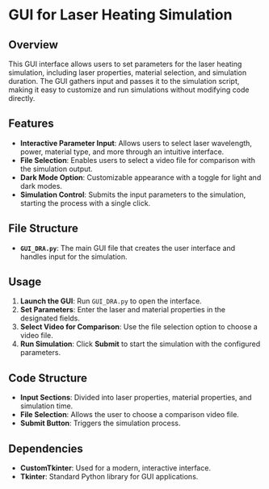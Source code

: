 # GUI for Laser Heating Simulation

## Overview
This GUI interface allows users to set parameters for the laser heating simulation, including laser properties, material selection, and simulation duration. The GUI gathers input and passes it to the simulation script, making it easy to customize and run simulations without modifying code directly.

## Features
- **Interactive Parameter Input**: Allows users to select laser wavelength, power, material type, and more through an intuitive interface.
- **File Selection**: Enables users to select a video file for comparison with the simulation output.
- **Dark Mode Option**: Customizable appearance with a toggle for light and dark modes.
- **Simulation Control**: Submits the input parameters to the simulation, starting the process with a single click.

## File Structure
- **`GUI_DRA.py`**: The main GUI file that creates the user interface and handles input for the simulation.

## Usage
1. **Launch the GUI**: Run `GUI_DRA.py` to open the interface.
2. **Set Parameters**: Enter the laser and material properties in the designated fields.
3. **Select Video for Comparison**: Use the file selection option to choose a video file.
4. **Run Simulation**: Click **Submit** to start the simulation with the configured parameters.

## Code Structure
- **Input Sections**: Divided into laser properties, material properties, and simulation time.
- **File Selection**: Allows the user to choose a comparison video file.
- **Submit Button**: Triggers the simulation process.

## Dependencies
- **CustomTkinter**: Used for a modern, interactive interface.
- **Tkinter**: Standard Python library for GUI applications.
